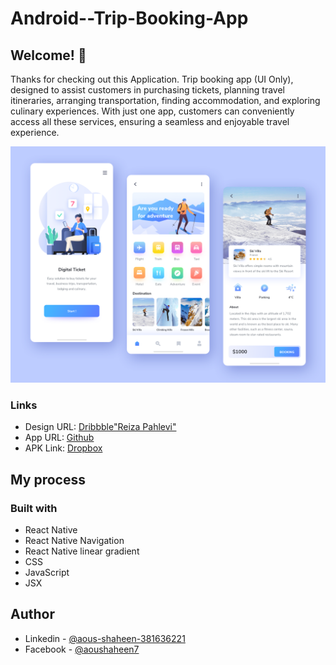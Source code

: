 # Android--Trip-Booking-App
## Welcome! 👋

Thanks for checking out this Application.
Trip booking app (UI Only), designed to assist customers in purchasing tickets, planning travel itineraries, arranging transportation, finding accommodation, and exploring culinary experiences. With just one app, customers can conveniently access all these services, ensuring a seamless and enjoyable travel experience.

![Trip Booking App](./showcase/view01.png)

### Links

- Design URL: [Dribbble"Reiza Pahlevi"](https://dribbble.com/shots/13988973-Digitalz-Ticket)
- App URL: [Github](https://github.com/shaheen7a/Android--Trip-Booking-App.git)
- APK Link: [Dropbox](https://www.dropbox.com/s/tgt0nhhxuk2wd55/application-49877031-ccef-4ee1-a164-756c1b27a8c0.apk?dl=0)

## My process
### Built with

- React Native
- React Native Navigation
- React Native linear gradient
- CSS
- JavaScript
- JSX

## Author

- Linkedin - [@aous-shaheen-381636221](https://www.linkedin.com/in/shaheen2001/)
- Facebook - [@aoushaheen7](https://www.facebook.com/shaheen72001/)

